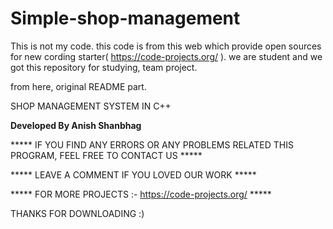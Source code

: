 # Simple-shop-management
This is not my code. this code is from this web which provide open sources for new cording starter( https://code-projects.org/ ).
we are student and we got this repository for studying, team project.

from here, original README part.

SHOP MANAGEMENT SYSTEM IN C++


**Developed By Anish Shanbhag**

***** IF YOU FIND ANY ERRORS OR ANY PROBLEMS RELATED THIS PROGRAM, FEEL FREE TO CONTACT US *****  


***** LEAVE A COMMENT IF YOU LOVED OUR WORK *****


***** FOR MORE PROJECTS :- https://code-projects.org/ *****


THANKS FOR DOWNLOADING :) 
